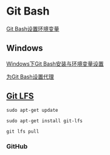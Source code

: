 # Git Bash

[Git Bash设置环境变量](https://juejin.cn/s/git%20bash%20%E7%8E%AF%E5%A2%83%E5%8F%98%E6%95%B0)



## Windows

[Windows下Git Bash安装与环境变量设置](https://blog.csdn.net/u012724595/article/details/114740935)

[为Git Bash设置代理](https://jjayyyyyyy.github.io/2019/08/11/git_bash_proxy.html)




## [Git LFS](https://git-lfs.com/)


```
sudo apt-get update

sudo apt-get install git-lfs

git lfs pull
```



### GitHub










